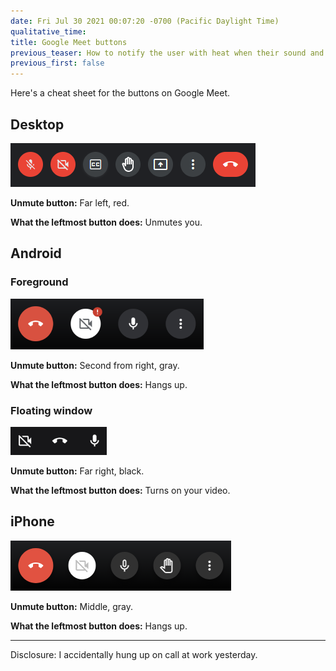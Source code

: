 ```yaml
---
date: Fri Jul 30 2021 00:07:20 -0700 (Pacific Daylight Time)
qualitative_time: 
title: Google Meet buttons
previous_teaser: How to notify the user with heat when their sound and vibration are off
previous_first: false
---
```

Here's a cheat sheet for the buttons on Google Meet.

## Desktop

![](/assets/2021/meet-buttons-desktop.png)

**Unmute button:** Far left, red.

**What the leftmost button does:** Unmutes you.

## Android

### Foreground

![](/assets/2021/meet-buttons-android.png)

**Unmute button:** Second from right, gray.

**What the leftmost button does:** Hangs up.

### Floating window

![](/assets/2021/meet-buttons-android-floating.png)

**Unmute button:** Far right, black.

**What the leftmost button does:** Turns on your video.

## iPhone

![](/assets/2021/meet-buttons-iphone.png)

**Unmute button:** Middle, gray.

**What the leftmost button does:** Hangs up.

---

Disclosure: I accidentally hung up on call at work yesterday.
